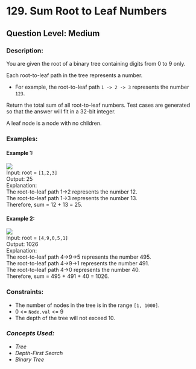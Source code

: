 # 129. Sum Root to Leaf Numbers
## Question Level: Medium
### Description:
You are given the root of a binary tree containing digits from 0 to 9 only.

Each root-to-leaf path in the tree represents a number.
- For example, the root-to-leaf path `1 -> 2 -> 3` represents the number `123`.

Return the total sum of all root-to-leaf numbers. Test cases are generated so that the answer will fit in a 32-bit integer.

A leaf node is a node with no children.

### Examples:
#### Example 1:

<img src="https://assets.leetcode.com/uploads/2021/02/19/num1tree.jpg"><br>
Input: root = `[1,2,3]`  
Output: 25  
Explanation:  
The root-to-leaf path 1->2 represents the number 12.  
The root-to-leaf path 1->3 represents the number 13.  
Therefore, sum = 12 + 13 = 25.
#### Example 2:

<img src="https://assets.leetcode.com/uploads/2021/02/19/num2tree.jpg"><br>
Input: root = `[4,9,0,5,1]`  
Output: 1026  
Explanation:  
The root-to-leaf path 4->9->5 represents the number 495.  
The root-to-leaf path 4->9->1 represents the number 491.  
The root-to-leaf path 4->0 represents the number 40.  
Therefore, sum = 495 + 491 + 40 = 1026.  

### Constraints:

- The number of nodes in the tree is in the range `[1, 1000]`.
- 0 <= `Node.val` <= 9
- The depth of the tree will not exceed 10.

### <i>Concepts Used:
- Tree
- Depth-First Search
- Binary Tree </i>